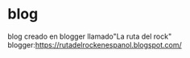 # blog
blog creado en blogger llamado"La ruta del rock"
blogger:https://rutadelrockenespanol.blogspot.com/

